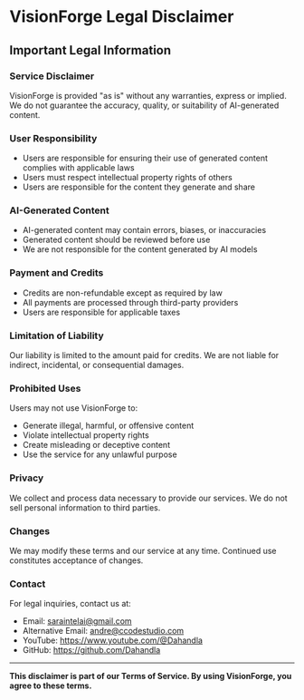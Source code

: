 # VisionForge Legal Disclaimer

## Important Legal Information

### Service Disclaimer
VisionForge is provided "as is" without any warranties, express or implied. We do not guarantee the accuracy, quality, or suitability of AI-generated content.

### User Responsibility
- Users are responsible for ensuring their use of generated content complies with applicable laws
- Users must respect intellectual property rights of others
- Users are responsible for the content they generate and share

### AI-Generated Content
- AI-generated content may contain errors, biases, or inaccuracies
- Generated content should be reviewed before use
- We are not responsible for the content generated by AI models

### Payment and Credits
- Credits are non-refundable except as required by law
- All payments are processed through third-party providers
- Users are responsible for applicable taxes

### Limitation of Liability
Our liability is limited to the amount paid for credits. We are not liable for indirect, incidental, or consequential damages.

### Prohibited Uses
Users may not use VisionForge to:
- Generate illegal, harmful, or offensive content
- Violate intellectual property rights
- Create misleading or deceptive content
- Use the service for any unlawful purpose

### Privacy
We collect and process data necessary to provide our services. We do not sell personal information to third parties.

### Changes
We may modify these terms and our service at any time. Continued use constitutes acceptance of changes.

### Contact
For legal inquiries, contact us at:
- Email: saraintelai@gmail.com
- Alternative Email: andre@ccodestudio.com
- YouTube: https://www.youtube.com/@Dahandla
- GitHub: https://github.com/Dahandla

---

**This disclaimer is part of our Terms of Service. By using VisionForge, you agree to these terms.**
